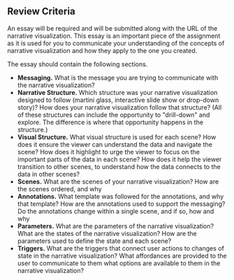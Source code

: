 ## Review Criteria

An essay will be required and will be submitted along with the URL of the narrative visualization. This essay is an important piece of the assignment as it is used for you to communicate your understanding of the concepts of narrative visualization and how they apply to the one you created.

The essay should contain the following sections.
*   **Messaging.** What is the message you are trying to communicate with the narrative visualization?
*   **Narrative Structure.** Which structure was your narrative visualization designed to follow (martini glass, interactive slide show or drop-down story)? How does your narrative visualization follow that structure? (All of these structures can include the opportunity to "drill-down" and explore. The difference is where that opportunity happens in the structure.)
*   **Visual Structure.** What visual structure is used for each scene? How does it ensure the viewer can understand the data and navigate the scene? How does it highlight to urge the viewer to focus on the important parts of the data in each scene? How does it help the viewer transition to other scenes, to understand how the data connects to the data in other scenes?
*   **Scenes.** What are the scenes of your narrative visualization? How are the scenes ordered, and why
*   **Annotations.** What template was followed for the annotations, and why that template? How are the annotations used to support the messaging? Do the annotations change within a single scene, and if so, how and why
*   **Parameters.** What are the parameters of the narrative visualization? What are the states of the narrative visualization? How are the parameters used to define the state and each scene?
*   **Triggers.** What are the triggers that connect user actions to changes of state in the narrative visualization? What affordances are provided to the user to communicate to them what options are available to them in the narrative visualization?